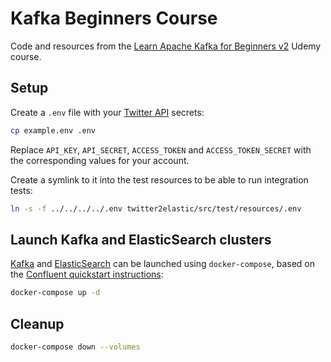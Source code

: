 # Kafka Beginners Course

Code and resources from the [Learn Apache Kafka for Beginners v2](https://www.udemy.com/course/apache-kafka/)
Udemy course.

## Setup

Create a `.env` file with your [Twitter API](https://developer.twitter.com/en/apply-for-access) secrets:
```bash
cp example.env .env
````
Replace `API_KEY`, `API_SECRET`, `ACCESS_TOKEN` and `ACCESS_TOKEN_SECRET` with the corresponding values for your account.

Create a symlink to it into the test resources to be able to run
integration tests:
```bash
ln -s -f ../../../../.env twitter2elastic/src/test/resources/.env
```

## Launch Kafka and ElasticSearch clusters

[Kafka](https://kafka.apache.org/quickstart) and [ElasticSearch](https://www.elastic.co/) can be launched using
`docker-compose`, based on the [Confluent quickstart instructions](https://developer.confluent.io/quickstart/kafka-docker/):

```bash
docker-compose up -d
```

## Cleanup
```bash
docker-compose down --volumes
```
